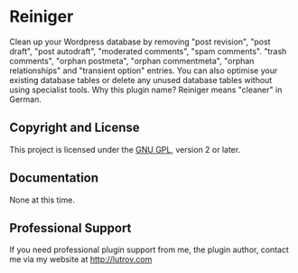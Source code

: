 # Reiniger

Clean up your Wordpress database by removing "post revision", "post draft", "post autodraft", "moderated comments", "spam comments". "trash comments", "orphan postmeta", "orphan commentmeta", "orphan relationships" and "transient option" entries. You can also optimise your existing database tables or delete any unused database tables without using specialist tools. Why this plugin name? Reiniger means "cleaner" in German.

## Copyright and License

This project is licensed under the [GNU GPL](http://www.gnu.org/licenses/old-licenses/gpl-2.0.html), version 2 or later.

## Documentation

None at this time.

## Professional Support

If you need professional plugin support from me, the plugin author, contact me via my website at http://lutrov.com
